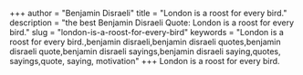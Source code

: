 +++
author = "Benjamin Disraeli"
title = "London is a roost for every bird."
description = "the best Benjamin Disraeli Quote: London is a roost for every bird."
slug = "london-is-a-roost-for-every-bird"
keywords = "London is a roost for every bird.,benjamin disraeli,benjamin disraeli quotes,benjamin disraeli quote,benjamin disraeli sayings,benjamin disraeli saying,quotes, sayings,quote, saying, motivation"
+++
London is a roost for every bird.
